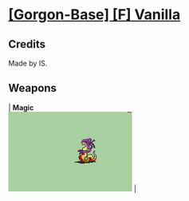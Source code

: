 # [\[Gorgon-Base\] \[F\] Vanilla](./)
## Credits

Made by IS.

## Weapons

| <b>Magic</b><br/><img alt="Magic animation" src="./6.%20Magic/Magic.gif"/> |

